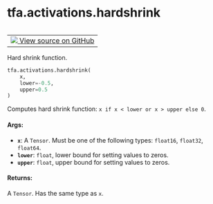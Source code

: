 <div itemscope itemtype="http://developers.google.com/ReferenceObject">
<meta itemprop="name" content="tfa.activations.hardshrink" />
<meta itemprop="path" content="Stable" />
</div>

# tfa.activations.hardshrink

<!-- Insert buttons and diff -->

<table class="tfo-notebook-buttons tfo-api" align="left">

<td>
  <a target="_blank" href="https://github.com/tensorflow/addons/tree/r0.7/tensorflow_addons/activations/hardshrink.py#L27-L43">
    <img src="https://www.tensorflow.org/images/GitHub-Mark-32px.png" />
    View source on GitHub
  </a>
</td></table>



<!-- Equality marker -->
Hard shrink function.

``` python
tfa.activations.hardshrink(
    x,
    lower=-0.5,
    upper=0.5
)
```



<!-- Placeholder for "Used in" -->

Computes hard shrink function:
`x if x < lower or x > upper else 0`.

#### Args:


* <b>`x`</b>: A `Tensor`. Must be one of the following types:
    `float16`, `float32`, `float64`.
* <b>`lower`</b>: `float`, lower bound for setting values to zeros.
* <b>`upper`</b>: `float`, upper bound for setting values to zeros.

#### Returns:

A `Tensor`. Has the same type as `x`.


